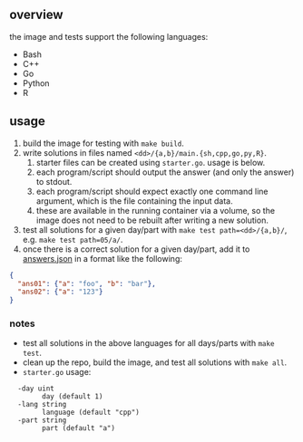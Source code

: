 ## overview

the image and tests support the following languages:

* Bash
* C++
* Go
* Python
* R

## usage

1. build the image for testing with `make build`.
2. write solutions in files named `<dd>/{a,b}/main.{sh,cpp,go,py,R}`.
    1. starter files can be created using `starter.go`. usage is below.
    2. each program/script should output the answer (and only the answer) to stdout.
    3. each program/script should expect exactly one command line argument, which is the file containing the input data.
    4. these are available in the running container via a volume, so the image does not need to be rebuilt after writing a new solution.
3. test all solutions for a given day/part with `make test path=<dd>/{a,b}/`, e.g. `make test path=05/a/`.
4. once there is a correct solution for a given day/part, add it to [answers.json](answers.json) in a format like the following:

```json
{
  "ans01": {"a": "foo", "b": "bar"},
  "ans02": {"a": "123"}
}
```

### notes
* test all solutions in the above languages for all days/parts with `make test`.
* clean up the repo, build the image, and test all solutions with `make all`.
* `starter.go` usage:
```
  -day uint
        day (default 1)
  -lang string
        language (default "cpp")
  -part string
        part (default "a")
```
